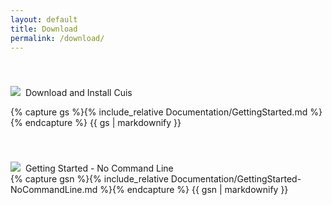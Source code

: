 ```yaml
---
layout: default
title: Download
permalink: /download/
---
```


<div style="padding: 20px;"></div>
<div class="windowbar"><img src="../buttons.png">&nbsp;&nbsp;Download and Install Cuis</div>
<div class="window-content">

{% capture gs %}{% include_relative Documentation/GettingStarted.md %}{% endcapture %}
{{ gs | markdownify }}

</div>

<div style="padding: 20px;"></div>
<div class="windowbar"><img src="../buttons.png">&nbsp;&nbsp;Getting Started - No Command Line</div>
<div class="window-content">
{% capture gsn %}{% include_relative Documentation/GettingStarted-NoCommandLine.md %}{% endcapture %}
{{ gsn | markdownify }}
</div>


